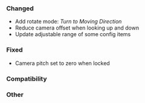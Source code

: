 ### Changed

* Add rotate mode: _Turn to Moving Direction_
* Reduce camera offset when looking up and down
* Update adjustable range of some config items

### Fixed

* Camera pitch set to zero when locked

### Compatibility

### Other
